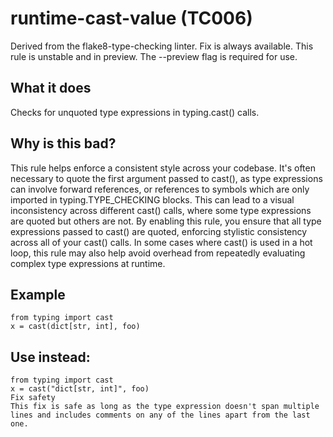 # runtime-cast-value (TC006)
Derived from the flake8-type-checking linter.
Fix is always available.
This rule is unstable and in preview. The --preview flag is required for use.
## What it does
Checks for unquoted type expressions in typing.cast() calls.
## Why is this bad?
This rule helps enforce a consistent style across your codebase.
It's often necessary to quote the first argument passed to cast(),
as type expressions can involve forward references, or references
to symbols which are only imported in typing.TYPE_CHECKING blocks.
This can lead to a visual inconsistency across different cast() calls,
where some type expressions are quoted but others are not. By enabling
this rule, you ensure that all type expressions passed to cast() are
quoted, enforcing stylistic consistency across all of your cast() calls.
In some cases where cast() is used in a hot loop, this rule may also
help avoid overhead from repeatedly evaluating complex type expressions at
runtime.
## Example
```
from typing import cast
x = cast(dict[str, int], foo)
```
## Use instead:
```
from typing import cast
x = cast("dict[str, int]", foo)
Fix safety
This fix is safe as long as the type expression doesn't span multiple
lines and includes comments on any of the lines apart from the last one.
```